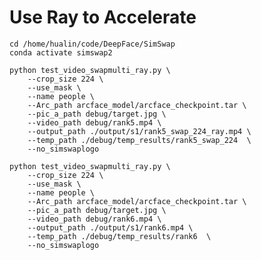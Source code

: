 
# Use Ray to Accelerate

    cd /home/hualin/code/DeepFace/SimSwap
    conda activate simswap2

    python test_video_swapmulti_ray.py \
        --crop_size 224 \
        --use_mask \
        --name people \
        --Arc_path arcface_model/arcface_checkpoint.tar \
        --pic_a_path debug/target.jpg \
        --video_path debug/rank5.mp4 \
        --output_path ./output/s1/rank5_swap_224_ray.mp4 \
        --temp_path ./debug/temp_results/rank5_swap_224  \
        --no_simswaplogo 
        
    python test_video_swapmulti_ray.py \
        --crop_size 224 \
        --use_mask \
        --name people \
        --Arc_path arcface_model/arcface_checkpoint.tar \
        --pic_a_path debug/target.jpg \
        --video_path debug/rank6.mp4 \
        --output_path ./output/s1/rank6.mp4 \
        --temp_path ./debug/temp_results/rank6  \
        --no_simswaplogo 
        

